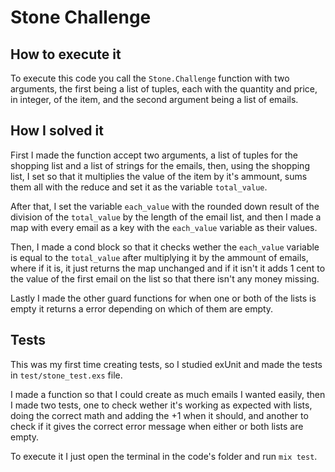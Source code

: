 # Stone Challenge

## How to execute it

To execute this code you call the `Stone.Challenge` function with two arguments, the first being a list of tuples, each with the quantity and price, in integer, of the item, and the second argument being a list of emails.

## How I solved it

First I made the function accept two arguments, a list of tuples for the shopping list and a list of strings for the emails, then, using the shopping list, I set so that it multiplies the value of the item by it's ammount, sums them all with the reduce and set it as the variable `total_value`.

After that, I set the variable `each_value` with the rounded down result of the division of the `total_value` by the length of the email list, and then I made a map with every email as a key with the `each_value` variable as their values.

Then, I made a cond block so that it checks wether the `each_value` variable is equal to the `total_value` after multiplying it by the ammount of emails, where if it is, it just returns the map unchanged and if it isn't it adds 1 cent to the value of the first email on the list so that there isn't any money missing.

Lastly I made the other guard functions for when one or both of the lists is empty it returns a error depending on which of them are empty.

## Tests

This was my first time creating tests, so I studied exUnit and made the tests in `test/stone_test.exs` file.

I made a function so that I could create as much emails I wanted easily, then I made two tests, one to check wether it's working as expected with lists, doing the correct math and adding the +1 when it should, and another to check if it gives the correct error message when either or both lists are empty. 

To execute it I just open the terminal in the code's folder and run `mix test`.
